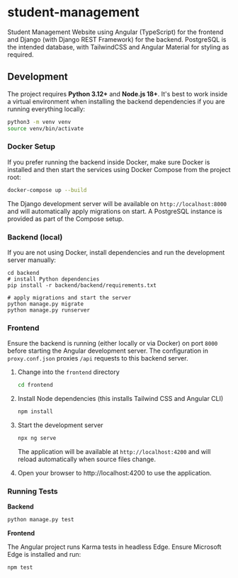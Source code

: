 # student-management

Student Management Website using Angular (TypeScript) for the frontend and Django (with Django REST Framework) for the backend. PostgreSQL is the intended database, with TailwindCSS and Angular Material for styling as required.

## Development

The project requires **Python 3.12+** and **Node.js 18+**. It's best to
work inside a virtual environment when installing the backend
dependencies if you are running everything locally:

```bash
python3 -m venv venv
source venv/bin/activate
```

### Docker Setup

If you prefer running the backend inside Docker, make sure Docker is
installed and then start the services using Docker Compose from the
project root:

```bash
docker-compose up --build
```

The Django development server will be available on `http://localhost:8000`
and will automatically apply migrations on start. A PostgreSQL instance is
provided as part of the Compose setup.

### Backend (local)
If you are not using Docker, install dependencies and run the development server manually:

```
cd backend
# install Python dependencies
pip install -r backend/backend/requirements.txt

# apply migrations and start the server
python manage.py migrate
python manage.py runserver
```

### Frontend

Ensure the backend is running (either locally or via Docker) on port
`8000` before starting the Angular development server. The configuration
in `proxy.conf.json` proxies `/api` requests to this backend server.

1. Change into the `frontend` directory

   ```bash
   cd frontend
   ```

2. Install Node dependencies (this installs Tailwind CSS and Angular CLI)

   ```bash
   npm install
   ```

3. Start the development server

   ```bash
   npx ng serve
   ```

   The application will be available at `http://localhost:4200` and will reload
   automatically when source files change.

4. Open your browser to http://localhost:4200 to use the application.

### Running Tests

**Backend**

```bash
python manage.py test
```

**Frontend**

The Angular project runs Karma tests in headless Edge. Ensure Microsoft Edge is
installed and run:

```bash
npm test
```
